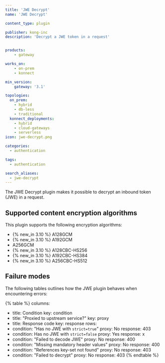 ```yaml
---
title: 'JWE Decrypt'
name: 'JWE Decrypt'

content_type: plugin

publisher: kong-inc
description: 'Decrypt a JWE token in a request'


products:
    - gateway

works_on:
    - on-prem
    - konnect

min_version:
    gateway: '3.1'

topologies:
  on_prem:
    - hybrid
    - db-less
    - traditional
  konnect_deployments:
    - hybrid
    - cloud-gateways
    - serverless
icon: jwe-decrypt.png

categories:
  - authentication

tags:
  - authentication

search_aliases:
  - jwe-decrypt
---
```


The JWE Decrypt plugin makes it possible to decrypt an inbound token (JWE) in a request.

## Supported content encryption algorithms
This plugin supports the following encryption algorithms:

* {% new_in 3.10 %} A128GCM
* {% new_in 3.10 %} A192GCM
* A256GCM
* {% new_in 3.10 %} A128CBC-HS256
* {% new_in 3.10 %} A192CBC-HS384
* {% new_in 3.10 %} A256CBC-HS512

## Failure modes

The following tables outlines how the JWE plugin behaves when encountering errors: 

{% table %}
columns:
  - title: Condition
    key: condition
  - title: "Proxied to upstream service?"
    key: proxy
  - title: Response code
    key: response
rows:
  - condition: "Has no JWE with `strict=true`"
    proxy: No
    response: 403
  - condition: Has no JWE with `strict=false`
    proxy: Yes
    response: x
  - condition: "Failed to decode JWE"
    proxy: No
    response: 400
  - condition: "Missing mandatory header values"
    proxy: No
    response: 400
  - condition: "References key-set not found"
    proxy: No
    response: 403
  - condition: "Failed to decrypt"
    proxy: No
    response: 403
{% endtable %}
